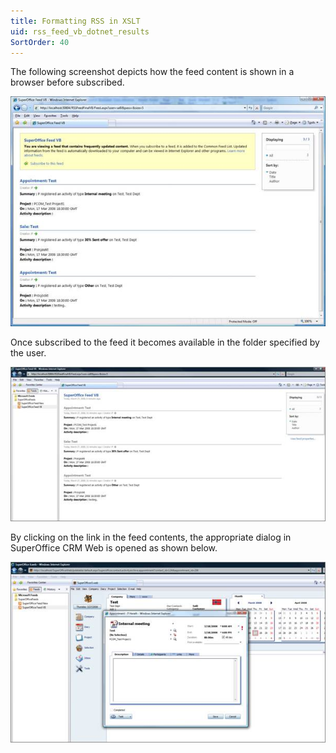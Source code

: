 ```yaml
---
title: Formatting RSS in XSLT
uid: rss_feed_vb_dotnet_results
SortOrder: 40
---
```


The following screenshot depicts how the feed content is shown in a browser before subscribed.

![img2](../RSSFeedInVB_files/image002.jpg)

Once subscribed to the feed it becomes available in the folder specified by the user.

![img2](../RSSFeedInVB_files/image003.jpg)

By clicking on the link in the feed contents, the appropriate dialog in SuperOffice CRM Web is opened as shown below.

![img3](../RSSFeedInVB_files/image004.jpg)
